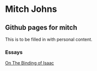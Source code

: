 # Mitch Johns
## Github pages for mitch
This is to be filled in with personal content.

### Essays
[On The Binding of Isaac][def]

[def]: essay1.md